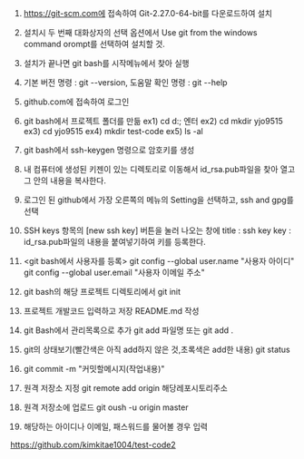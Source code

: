 1. https://git-scm.com에 접속하여 Git-2.27.0-64-bit를 다운로드하여 설치

2. 설치시 두 번째 대화상자의 선택 옵션에서 Use git from the windows command orompt를 선택하여 설치할 것.

3. 설치가 끝나면 git bash를 시작메뉴에서 찾아 실행

4. 기본 버전 명령 : git --version, 도움말 확인 명령 : git --help

5. github.com에 접속하여 로그인

6. git bash에서 프로젝트 폴더를 만듦
    ex1) cd d:\; 엔터
    ex2) cd mkdir yjo9515
    ex3) cd yjo9515
    ex4) mkdir test-code
    ex5) ls -al
7. git bash에서 ssh-keygen 명령으로 암호키를 생성

8. 내 컴퓨터에 생성된 키젠이 있는 디렉토리로 이동해서 id_rsa.pub파일을 찾아 열고 그 안의 내용을 복사한다.

9. 로그인 된 github에서 가장 오른쪽의 메뉴의 Setting을 선택하고, ssh and gpg를 선택

10. SSH keys 항목의 [new ssh key] 버튼을 눌러 나오는 창에 
title : ssh key
key : id_rsa.pub파일의 내용을 붙여넣기하여
키를 등록한다.

11. <git bash에서 사용자를 등록> 
git config --global user.name "사용자 아이디"
    git config --global user.email "사용자 이메일 주소"

12. git bash의 해당 프로젝트 디렉토리에서 git init

13. 프로젝트 개발코드 입력하고 저장 
    README.md 작성

14. git Bash에서 관리목록으로 추가
    git add 파일명 또는 git add .

15. git의 상태보기(빨간색은 아직 add하지 않은 것,초록색은 add한 내용)
    git status

16. git commit -m "커밋할메시지(작업내용)"

17. 원격 저장소 지정
    git remote add origin 해당레포시토리주소

18. 원격 저장소에 업로드
    git oush -u origin master

19. 해당하는 아이디나 이메일, 패스워드를 물어볼 경우 입력

https://github.com/kimkitae1004/test-code2
